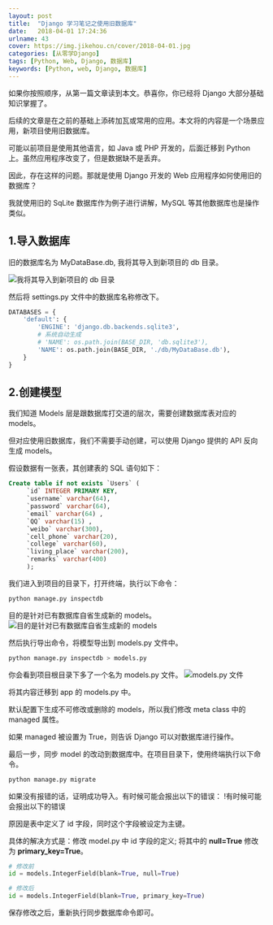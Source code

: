 ```yaml
---
layout: post
title:  "Django 学习笔记之使用旧数据库"
date:   2018-04-01 17:24:36
urlname: 43
cover: https://img.jikehou.cn/cover/2018-04-01.jpg
categories: [从零学Django]
tags: [Python, Web, Django, 数据库]
keywords: [Python, web, Django, 数据库]
---
```

如果你按照顺序，从第一篇文章读到本文。恭喜你，你已经将 Django 大部分基础知识掌握了。

后续的文章是在之前的基础上添砖加瓦或常用的应用。本文将的内容是一个场景应用，新项目使用旧数据库。

可能以前项目是使用其他语言，如 Java 或 PHP 开发的，后面迁移到 Python 上。虽然应用程序改变了，但是数据缺不是丢弃。

因此，存在这样的问题。那就是使用 Django 开发的 Web 应用程序如何使用旧的数据库？

我就使用旧的 SqLite 数据库作为例子进行讲解，MySQL 等其他数据库也是操作类似。
<!-- more -->
## 1.导入数据库

旧的数据库名为 MyDataBase.db, 我将其导入到新项目的 db 目录。

![我将其导入到新项目的 db 目录](https://img.jikehou.cn/img/71_1.png)

然后将 settings.py 文件中的数据库名称修改下。
```python
DATABASES = {
    'default': {
        'ENGINE': 'django.db.backends.sqlite3',
        # 系统自动生成
        # 'NAME': os.path.join(BASE_DIR, 'db.sqlite3'),
        'NAME': os.path.join(BASE_DIR, './db/MyDataBase.db'),
    }
}
```

## 2.创建模型
我们知道 Models 层是跟数据库打交道的层次，需要创建数据库表对应的 models。

但对应使用旧数据库，我们不需要手动创建，可以使用 Django 提供的 API 反向生成 models。

假设数据有一张表，其创建表的 SQL 语句如下：
```sql
Create table if not exists `Users` (
     `id` INTEGER PRIMARY KEY,
     `username` varchar(64),
     `password` varchar(64),
     `email` varchar(64) ,
     `QQ` varchar(15) ,
     `weibo` varchar(300),
     `cell_phone` varchar(20),
     `college` varchar(60),
     `living_place` varchar(200),
     `remarks` varchar(400)
     );
```


我们进入到项目的目录下，打开终端，执行以下命令：
```python
python manage.py inspectdb
```

目的是针对已有数据库自省生成新的 models。
![目的是针对已有数据库自省生成新的 models](https://img.jikehou.cn/img/71_2.png)

然后执行导出命令，将模型导出到 models.py 文件中。
```python
python manage.py inspectdb > models.py
```

你会看到项目根目录下多了一个名为 models.py 文件。
![models.py 文件](https://img.jikehou.cn/img/71_3.png)

将其内容迁移到 app 的 models.py 中。

默认配置下生成不可修改或删除的 models，所以我们修改 meta class 中的 managed 属性。

如果 managed 被设置为 True，则告诉 Django 可以对数据库进行操作。

最后一步，同步 model 的改动到数据库中。在项目目录下，使用终端执行以下命令。
```python
python manage.py migrate
```

如果没有报错的话，证明成功导入。有时候可能会报出以下的错误：
!有时候可能会报出以下的错误[](https://img.jikehou.cn/img/71_4.png)

原因是表中定义了 id 字段，同时这个字段被设定为主键。

具体的解决方式是：修改 model.py 中 id 字段的定义; 将其中的 **null=True** 修改为 **primary_key=True**。

```python
# 修改前
id = models.IntegerField(blank=True, null=True)

# 修改后
id = models.IntegerField(blank=True, primary_key=True)
```

保存修改之后，重新执行同步数据库命令即可。